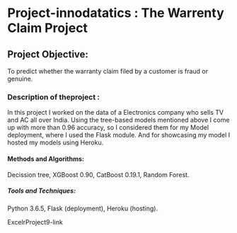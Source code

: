 # Project-innodatatics : The Warrenty Claim Project
## Project Objective:
To predict whether the warranty claim filed by a customer is fraud or genuine.
### Description of theproject :
In this project I worked on the data of a Electronics company who sells TV and AC all over India. Using the tree-based models mentioned above I come up with more than 0.96 accuracy, so I considered them for my Model deployment, where I used the Flask module. And for showcasing my model I hosted my models using Heroku.
#### Methods and Algorithms:
Decission tree, XGBoost 0.90, CatBoost 0.19.1, Random Forest.

##### Tools and Techniques:
Python 3.6.5, Flask (deployment), Heroku (hosting).


ExcelrProject9-link
